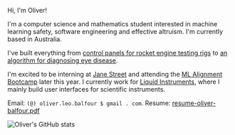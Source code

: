 Hi, I'm Oliver!

I'm a computer science and mathematics student interested in machine learning safety, software engineering and effective altruism. I'm currently based in Australia.

I've built everything from [control panels for rocket engine testing rigs](https://github.com/ANU-Rocketry/control-panel) to [an algorithm for diagnosing eye disease](https://github.com/OliverBalfour/DiabeticRetinopathy).

I'm excited to be interning at [Jane Street](https://www.janestreet.com/) and attending the [ML Alignment Bootcamp](https://www.alignmentforum.org/posts/3ouxBRRzjxarTukMW/apply-to-the-second-iteration-of-the-ml-for-alignment) later this year. I currently work for [Liquid Instruments](https://www.liquidinstruments.com/), where I mainly build user interfaces for scientific instruments.

Email: `(@) oliver.leo.balfour $ gmail . com`. Resume: [resume-oliver-balfour.pdf](https://oliverbalfour.github.io/Resume/resume-oliver-balfour.pdf)

![Oliver's GitHub stats](https://github-readme-stats.vercel.app/api?username=OliverBalfour&count_private=true&show_icons=true&theme=github_dark&hide_border=true)

